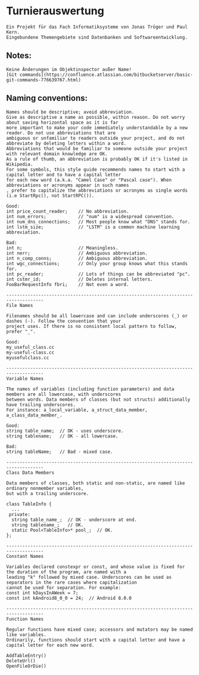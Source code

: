 # Turnierauswertung

	Ein Projekt für das Fach Informatiksysteme von Jonas Tröger und Paul Kern.
	Eingebundene Themengebiete sind Datenbanken und Softwareentwicklung.
	
## Notes:
	Keine Änderungen im Objektinspector außer Name!
	[Git commands](https://confluence.atlassian.com/bitbucketserver/basic-git-commands-776639767.html)
	
## Naming conventions:
	Names should be descriptive; avoid abbreviation.
	Give as descriptive a name as possible, within reason. Do not worry about saving horizontal space as it is far 
	more important to make your code immediately understandable by a new reader. Do not use abbreviations that are
	ambiguous or unfamiliar to readers outside your project, and do not abbreviate by deleting letters within a word.
	Abbreviations that would be familiar to someone outside your project with relevant domain knowledge are OK.
	As a rule of thumb, an abbreviation is probably OK if it's listed in Wikipedia.
	For some symbols, this style guide recommends names to start with a capital letter and to have a capital letter
	for each new word (a.k.a. "Camel Case" or "Pascal case"). When abbreviations or acronyms appear in such names
	, prefer to capitalize the abbreviations or acronyms as single words (i.e StartRpc(), not StartRPC()).

	Good:
	int price_count_reader;    // No abbreviation.
	int num_errors;            // "num" is a widespread convention.
	int num_dns_connections;   // Most people know what "DNS" stands for.
	int lstm_size;             // "LSTM" is a common machine learning abbreviation.

	Bad:
	int n;                     // Meaningless.
	int nerr;                  // Ambiguous abbreviation.
	int n_comp_conns;          // Ambiguous abbreviation.
	int wgc_connections;       // Only your group knows what this stands for.
	int pc_reader;             // Lots of things can be abbreviated "pc".
	int cstmr_id;              // Deletes internal letters.
	FooBarRequestInfo fbri;    // Not even a word.

	------------------------------------------------------------------------------------
	File Names

	Filenames should be all lowercase and can include underscores (_) or dashes (-). Follow the convention that your
	project uses. If there is no consistent local pattern to follow, prefer "_".

	Good:
	my_useful_class.cc
	my-useful-class.cc
	myusefulclass.cc

	------------------------------------------------------------------------------------
	Variable Names

	The names of variables (including function parameters) and data members are all lowercase, with underscores
	between words. Data members of classes (but not structs) additionally have trailing underscores.
	For instance: a_local_variable, a_struct_data_member, a_class_data_member_.

	Good:
	string table_name;  // OK - uses underscore.
	string tablename;   // OK - all lowercase.

	Bad:
	string tableName;   // Bad - mixed case.

	------------------------------------------------------------------------------------
	Class Data Members

	Data members of classes, both static and non-static, are named like ordinary nonmember variables,
	but with a trailing underscore.

	class TableInfo {
	  ...
	 private:
	  string table_name_;  // OK - underscore at end.
	  string tablename_;   // OK.
	  static Pool<TableInfo>* pool_;  // OK.
	};

	------------------------------------------------------------------------------------
	Constant Names

	Variables declared constexpr or const, and whose value is fixed for the duration of the program, are named with a
	leading "k" followed by mixed case. Underscores can be used as separators in the rare cases where capitalization
	cannot be used for separation. For example:
	const int kDaysInAWeek = 7;
	const int kAndroid8_0_0 = 24;  // Android 8.0.0

	------------------------------------------------------------------------------------
	Function Names

	Regular functions have mixed case; accessors and mutators may be named like variables.
	Ordinarily, functions should start with a capital letter and have a capital letter for each new word.

	AddTableEntry()
	DeleteUrl()
	OpenFileOrDie()

